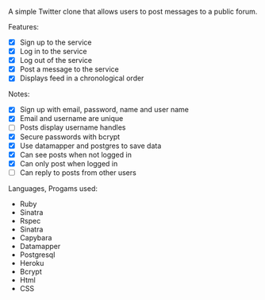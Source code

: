 A simple Twitter clone that allows users to post messages to a public forum. 

Features:
- [x] Sign up to the service
- [x] Log in to the service
- [x] Log out of the service
- [x] Post a message to the service
- [x] Displays feed in a chronological order

Notes:
- [x] Sign up with email, password, name and user name
- [x] Email and username are unique
- [ ] Posts display username handles 
- [x] Secure passwords with bcrypt
- [x] Use datamapper and postgres to save data
- [x] Can see posts when not logged in
- [x] Can only post when logged in
- [ ] Can reply to posts from other users

Languages, Progams used:
- Ruby
- Sinatra
- Rspec
- Sinatra
- Capybara
- Datamapper
- Postgresql
- Heroku
- Bcrypt
- Html
- CSS

